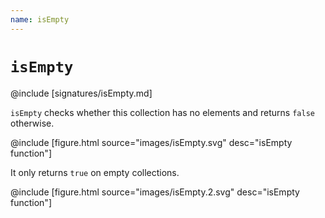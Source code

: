 ```yaml
---
name: isEmpty
---
```


# `isEmpty`

@include [signatures/isEmpty.md]

`isEmpty` checks whether this collection has no elements and returns `false` otherwise.

@include [figure.html source="images/isEmpty.svg" desc="isEmpty function"]

It only returns `true` on empty collections.

@include [figure.html source="images/isEmpty.2.svg" desc="isEmpty function"]
